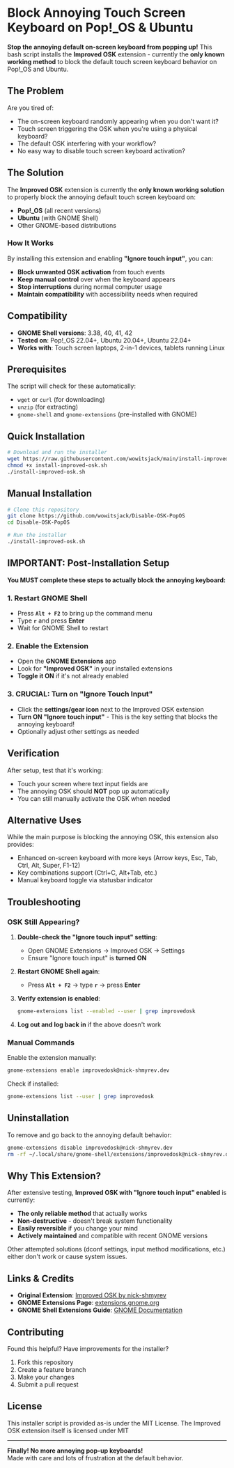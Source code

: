 # Block Annoying Touch Screen Keyboard on Pop!_OS & Ubuntu

**Stop the annoying default on-screen keyboard from popping up!** This bash script installs the **Improved OSK** extension - currently the **only known working method** to block the default touch screen keyboard behavior on Pop!_OS and Ubuntu.

## The Problem

Are you tired of:
- The on-screen keyboard randomly appearing when you don't want it?
- Touch screen triggering the OSK when you're using a physical keyboard?
- The default OSK interfering with your workflow?
- No easy way to disable touch screen keyboard activation?

## The Solution

The **Improved OSK** extension is currently the **only known working solution** to properly block the annoying default touch screen keyboard on:
- **Pop!_OS** (all recent versions)
- **Ubuntu** (with GNOME Shell)
- Other GNOME-based distributions

### How It Works
By installing this extension and enabling **"Ignore touch input"**, you can:
- **Block unwanted OSK activation** from touch events
- **Keep manual control** over when the keyboard appears
- **Stop interruptions** during normal computer usage
- **Maintain compatibility** with accessibility needs when required

## Compatibility

- **GNOME Shell versions**: 3.38, 40, 41, 42
- **Tested on**: Pop!_OS 22.04+, Ubuntu 20.04+, Ubuntu 22.04+
- **Works with**: Touch screen laptops, 2-in-1 devices, tablets running Linux

## Prerequisites

The script will check for these automatically:

- `wget` or `curl` (for downloading)
- `unzip` (for extracting)
- `gnome-shell` and `gnome-extensions` (pre-installed with GNOME)

## Quick Installation

```bash
# Download and run the installer
wget https://raw.githubusercontent.com/wowitsjack/main/install-improved-osk.sh
chmod +x install-improved-osk.sh
./install-improved-osk.sh
```

## Manual Installation

```bash
# Clone this repository
git clone https://github.com/wowitsjack/Disable-OSK-PopOS
cd Disable-OSK-PopOS

# Run the installer
./install-improved-osk.sh
```

## IMPORTANT: Post-Installation Setup

**You MUST complete these steps to actually block the annoying keyboard:**

### 1. Restart GNOME Shell
- Press **`Alt + F2`** to bring up the command menu
- Type **`r`** and press **Enter**
- Wait for GNOME Shell to restart

### 2. Enable the Extension
- Open the **GNOME Extensions** app
- Look for **"Improved OSK"** in your installed extensions
- **Toggle it ON** if it's not already enabled

### 3. **CRUCIAL**: Turn on "Ignore Touch Input"
- Click the **settings/gear icon** next to the Improved OSK extension
- **Turn ON "Ignore touch input"** - This is the key setting that blocks the annoying keyboard!
- Optionally adjust other settings as needed

## Verification

After setup, test that it's working:
- Touch your screen where text input fields are
- The annoying OSK should **NOT** pop up automatically
- You can still manually activate the OSK when needed

## Alternative Uses

While the main purpose is blocking the annoying OSK, this extension also provides:
- Enhanced on-screen keyboard with more keys (Arrow keys, Esc, Tab, Ctrl, Alt, Super, F1-12)
- Key combinations support (Ctrl+C, Alt+Tab, etc.)
- Manual keyboard toggle via statusbar indicator

## Troubleshooting

### OSK Still Appearing?

1. **Double-check the "Ignore touch input" setting**:
   - Open GNOME Extensions → Improved OSK → Settings
   - Ensure "Ignore touch input" is **turned ON**

2. **Restart GNOME Shell again**:
   - Press **`Alt + F2`** → type **`r`** → press **Enter**

3. **Verify extension is enabled**:
   ```bash
   gnome-extensions list --enabled --user | grep improvedosk
   ```

4. **Log out and log back in** if the above doesn't work

### Manual Commands

Enable the extension manually:
```bash
gnome-extensions enable improvedosk@nick-shmyrev.dev
```

Check if installed:
```bash
gnome-extensions list --user | grep improvedosk
```

## Uninstallation

To remove and go back to the annoying default behavior:

```bash
gnome-extensions disable improvedosk@nick-shmyrev.dev
rm -rf ~/.local/share/gnome-shell/extensions/improvedosk@nick-shmyrev.dev
```

## Why This Extension?

After extensive testing, **Improved OSK with "Ignore touch input" enabled** is currently:
- **The only reliable method** that actually works
- **Non-destructive** - doesn't break system functionality
- **Easily reversible** if you change your mind
- **Actively maintained** and compatible with recent GNOME versions

Other attempted solutions (dconf settings, input method modifications, etc.) either don't work or cause system issues.

## Links & Credits

- **Original Extension**: [Improved OSK by nick-shmyrev](https://github.com/nick-shmyrev/improved-osk-gnome-ext)
- **GNOME Extensions Page**: [extensions.gnome.org](https://extensions.gnome.org/extension/1508/improved-osk/)
- **GNOME Shell Extensions Guide**: [GNOME Documentation](https://wiki.gnome.org/Projects/GnomeShell/Extensions)

## Contributing

Found this helpful? Have improvements for the installer? 

1. Fork this repository
2. Create a feature branch  
3. Make your changes
4. Submit a pull request

## License

This installer script is provided as-is under the MIT License. The Improved OSK extension itself is licensed under MIT 

---

**Finally! No more annoying pop-up keyboards!**  
Made with care and lots of frustration at the default behavior. 
